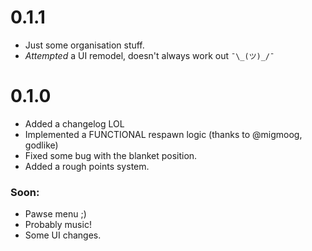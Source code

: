 # 0.1.1

- Just some organisation stuff.
- *Attempted* a UI remodel, doesn't always work out `¯\_(ツ)_/¯`

# 0.1.0

- Added a changelog LOL
- Implemented a FUNCTIONAL respawn logic (thanks to @migmoog, godlike)
- Fixed some bug with the blanket position.
- Added a rough points system.

### Soon:
- Pawse menu ;)
- Probably music!
- Some UI changes.
